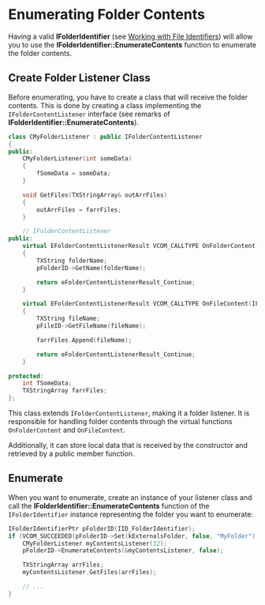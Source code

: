 # Enumerating Folder Contents

Having a valid **IFolderIdentifier** (see [Working with File Identifiers](Working%20with%20File%20Identifiers.md)) will allow you to use the **IFolderIdentifier::EnumerateContents** function to enumerate the folder contents.

## Create Folder Listener Class

Before enumerating, you have to create a class that will receive the folder contents. This is done by creating a class implementing the `IFolderContentListener` interface (see remarks of **IFolderIdentifier::EnumerateContents**).

```cpp
class CMyFolderListener : public IFolderContentListener
{
public:
    CMyFolderListener(int someData)
    {
        fSomeData = someData;
    }

    void GetFiles(TXStringArray& outArrFiles)
    {
        outArrFiles = farrFiles;
    }

    // IFolderContentListener
public:
    virtual EFolderContentListenerResult VCOM_CALLTYPE OnFolderContent(IFolderIdentifier* pFolderID)
    {
        TXString folderName;
        pFolderID->GetName(folderName);

        return eFolderContentListenerResult_Continue;
    }

    virtual EFolderContentListenerResult VCOM_CALLTYPE OnFileContent(IFileIdentifier* pFileID)
    {
        TXString fileName;
        pFileID->GetFileName(fileName);

        farrFiles.Append(fileName);

        return eFolderContentListenerResult_Continue;
    }

protected:
    int fSomeData;
    TXStringArray farrFiles;
};
```

This class extends `IFolderContentListener`, making it a folder listener. It is responsible for handling folder contents through the virtual functions `OnFolderContent` and `OnFileContent`.

Additionally, it can store local data that is received by the constructor and retrieved by a public member function.

## Enumerate

When you want to enumerate, create an instance of your listener class and call the **IFolderIdentifier::EnumerateContents** function of the `IFolderIdentifier` instance representing the folder you want to enumerate:

```cpp
IFolderIdentifierPtr pFolderID(IID_FolderIdentifier);
if (VCOM_SUCCEEDED(pFolderID->Set(kExternalsFolder, false, "MyFolder"))) {
    CMyFolderListener myContentsListener(32);
    pFolderID->EnumerateContents(&myContentsListener, false);

    TXStringArray arrFiles;
    myContentsListener.GetFiles(arrFiles);

    // ...
}
